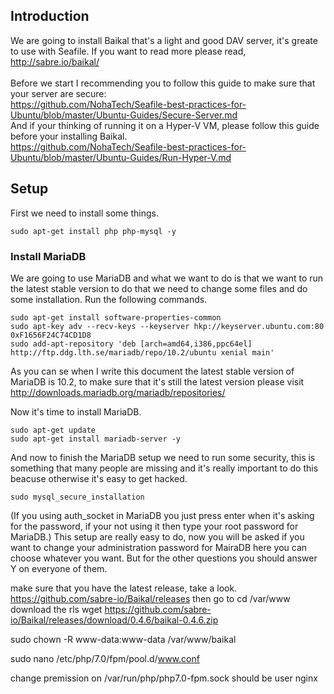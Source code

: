 ## Introduction
We are going to install Baikal that's a light and good DAV server, it's greate to use with Seafile.
If you want to read more please read, http://sabre.io/baikal/ <br>
<br>
Before we start I recommending you to follow this guide to make sure that your server are secure: <br>
https://github.com/NohaTech/Seafile-best-practices-for-Ubuntu/blob/master/Ubuntu-Guides/Secure-Server.md
<br>
And if your thinking of running it on a Hyper-V VM, please follow this guide before your installing Baikal.<br>
https://github.com/NohaTech/Seafile-best-practices-for-Ubuntu/blob/master/Ubuntu-Guides/Run-Hyper-V.md

## Setup
First we need to install some things.
```
sudo apt-get install php php-mysql -y
```

### Install MariaDB
We are going to use MariaDB and what we want to do is that we want to run the latest stable version to do that we need to change some files and do some installation.
Run the following commands.
```
sudo apt-get install software-properties-common
sudo apt-key adv --recv-keys --keyserver hkp://keyserver.ubuntu.com:80 0xF1656F24C74CD1D8
sudo add-apt-repository 'deb [arch=amd64,i386,ppc64el] http://ftp.ddg.lth.se/mariadb/repo/10.2/ubuntu xenial main'
```
As you can se when I write this document the latest stable version of MariaDB is 10.2, to make sure that it's still the latest version please visit http://downloads.mariadb.org/mariadb/repositories/ 

Now it's time to install MariaDB.
```
sudo apt-get update
sudo apt-get install mariadb-server -y
```
And now to finish the MariaDB setup we need to run some security, this is something that many people are missing and it's really important to do this beacuse otherwise it's easy to get hacked.
```
sudo mysql_secure_installation
```
(If you using auth_socket in MariaDB you just press enter when it's asking for the password, if your not using it then type your root password for MariaDB.)
This setup are really easy to do, now you will be asked if you want to change your administration password for MairaDB here you can choose whatever you want. But for the other questions you should answer Y on everyone of them.


make sure that you have the latest release, take a look.
https://github.com/sabre-io/Baikal/releases
then go to
cd /var/www
download the rls
wget https://github.com/sabre-io/Baikal/releases/download/0.4.6/baikal-0.4.6.zip

sudo chown -R www-data:www-data /var/www/baikal


sudo nano /etc/php/7.0/fpm/pool.d/www.conf

change premission on /var/run/php/php7.0-fpm.sock should be user nginx
